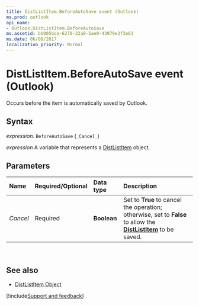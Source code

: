 ```yaml
---
title: DistListItem.BeforeAutoSave event (Outlook)
ms.prod: outlook
api_name:
- Outlook.DistListItem.BeforeAutoSave
ms.assetid: bb005bda-6270-22a8-5ae0-43979e3f3e63
ms.date: 06/08/2017
localization_priority: Normal
---
```



# DistListItem.BeforeAutoSave event (Outlook)

Occurs before the item is automatically saved by Outlook.


## Syntax

_expression_. `BeforeAutoSave` (`_Cancel_`)

_expression_ A variable that represents a [DistListItem](Outlook.DistListItem.md) object.


## Parameters

|Name|Required/Optional|Data type|Description|
|:-----|:-----|:-----|:-----|
| _Cancel_|Required|**Boolean**|Set to **True** to cancel the operation; otherwise, set to **False** to allow the **[DistListItem](Outlook.DistListItem.md)** to be saved.|

<br/>

## See also

- [DistListItem Object](Outlook.DistListItem.md)

[!include[Support and feedback](~/includes/feedback-boilerplate.md)]